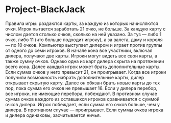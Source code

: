 # Project-BlackJack
Правила игры: раздаются карты, за каждую из которых начисляются очки. Игрок пытается заработать 21 очко, не больше.
За каждую карту с числом дается столько очков, сколько на ней указано. За туз — либо 1 очко, либо 11 (что больше подходит игроку),
а за валета, даму и короля — по 10 очков. Компьютер выступает дилером и играет против группы от одного до семи игроков. 
В начале кона все участники, включая дилера, получают две карты. Игроки могут видеть все свои карты, а также сумму очков.
Однако одна из карт дилера скрыта на протяжении всего кона. Далее каждый игрок может брать дополнительные карты.
Если сумма очков у него превысит 21, он проигрывает. Когда все игроки получили возможность набрать дополнительные карты,
дилер открывает скрытую карту. Далее он обязан брать новые карты до тех пор, пока сумма его очков не превышает 16. 
Если у дилера перебор, все игроки, не имеющие перебора, побеждают. В противном случае сумма очков каждого из оставшихся игроков 
сравнивается с суммой очков дилера. Игрок побеждает, если сумма его очков больше, чем у дилера. В противном случае — проигрывает. 
Если суммы очков игрока и дилера одинаковы, засчитывается ничья.
